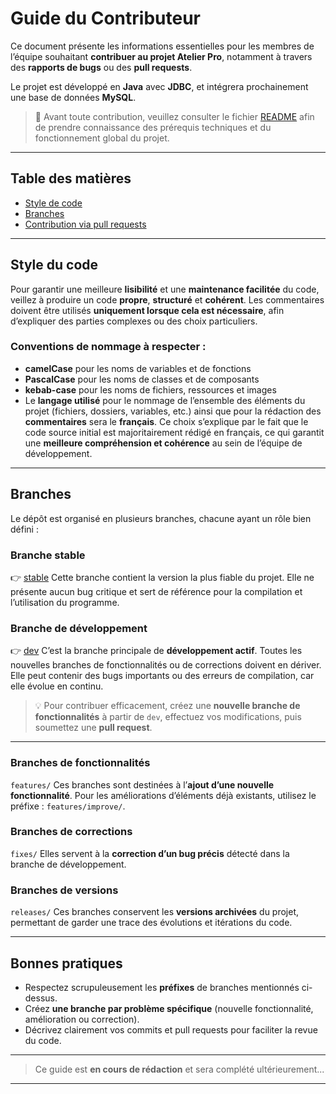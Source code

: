 # Guide du Contributeur

Ce document présente les informations essentielles pour les membres de l’équipe souhaitant **contribuer au projet Atelier Pro**, notamment à travers des **rapports de bugs** ou des **pull requests**.

Le projet est développé en **Java** avec **JDBC**, et intégrera prochainement une base de données **MySQL**.

> 📖 Avant toute contribution, veuillez consulter le fichier [README](README.md) afin de prendre connaissance des prérequis techniques et du fonctionnement global du projet.

---

## Table des matières

* [Style de code](#style-de-code)
* [Branches](#branches)
* [Contribution via pull requests](#contribution-via-pull-requests)

---

## Style du code

Pour garantir une meilleure **lisibilité** et une **maintenance facilitée** du code, veillez à produire un code **propre**, **structuré** et **cohérent**.
Les commentaires doivent être utilisés **uniquement lorsque cela est nécessaire**, afin d’expliquer des parties complexes ou des choix particuliers.

### Conventions de nommage à respecter :

* **camelCase** pour les noms de variables et de fonctions
* **PascalCase** pour les noms de classes et de composants
* **kebab-case** pour les noms de fichiers, ressources et images
* Le **langage utilisé** pour le nommage de l’ensemble des éléments du projet (fichiers, dossiers, variables, etc.) ainsi que pour la rédaction des **commentaires** sera le **français**.
Ce choix s’explique par le fait que le code source initial est majoritairement rédigé en français, ce qui garantit une **meilleure compréhension et cohérence** au sein de l’équipe de développement.

---

## Branches

Le dépôt est organisé en plusieurs branches, chacune ayant un rôle bien défini :

### **Branche stable**

👉 [stable](https://github.com/Squid-Nayth/Atelier-Pro/tree/stable)
Cette branche contient la version la plus fiable du projet.
Elle ne présente aucun bug critique et sert de référence pour la compilation et l’utilisation du programme.

### **Branche de développement**

👉 [dev](https://github.com/Entertainment-Visual-Art-Studio/Screenfix/tree/dev)
C’est la branche principale de **développement actif**.
Toutes les nouvelles branches de fonctionnalités ou de corrections doivent en dériver.
Elle peut contenir des bugs importants ou des erreurs de compilation, car elle évolue en continu.

> 💡 Pour contribuer efficacement, créez une **nouvelle branche de fonctionnalités** à partir de `dev`, effectuez vos modifications, puis soumettez une **pull request**.

---

### **Branches de fonctionnalités**

`features/`
Ces branches sont destinées à l’**ajout d’une nouvelle fonctionnalité**.
Pour les améliorations d’éléments déjà existants, utilisez le préfixe :
`features/improve/`.

### **Branches de corrections**

`fixes/`
Elles servent à la **correction d’un bug précis** détecté dans la branche de développement.

### **Branches de versions**

`releases/`
Ces branches conservent les **versions archivées** du projet, permettant de garder une trace des évolutions et itérations du code.

---

## Bonnes pratiques

* Respectez scrupuleusement les **préfixes** de branches mentionnés ci-dessus.
* Créez **une branche par problème spécifique** (nouvelle fonctionnalité, amélioration ou correction).
* Décrivez clairement vos commits et pull requests pour faciliter la revue du code.

---

> Ce guide est **en cours de rédaction** et sera complété ultérieurement...

---


